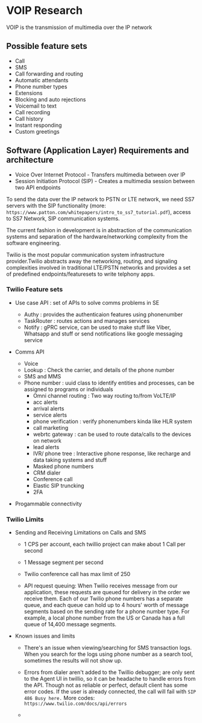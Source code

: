 # VOIP Research

VOIP is the transmission of multimedia over the IP network

## Possible feature sets

- Call
- SMS
- Call forwarding and routing
- Automatic attendants
- Phone number types
- Extensions
- Blocking and auto rejections
- Voicemail to text
- Call recording
- Call history
- Instant responding
- Custom greetings

## Software (Application Layer) Requirements and architecture

- Voice Over Internet Protocol - Transfers multimedia between over IP
- Session Initiation Protocol (SIP) - Creates a multimedia session between two API endpoints

To send the data over the IP network to PSTN or LTE network, we need SS7 servers with the SIP functionality (more: `https://www.patton.com/whitepapers/intro_to_ss7_tutorial.pdf`), access to SS7 Network, SIP communication systems.

The current fashion in development is in abstraction of the communication systems and separation of the hardware/networking complexity from the software engineering.

Twilio is the most popular communication system infrastructure provider.Twilio abstracts away the networking, routing, and signaling complexities involved in traditional LTE/PSTN networks and provides a set of predefined endpoints/featuresets to write telphony apps.

### Twilio Feature sets

- Use case API : set of APIs to solve comms problems in SE

  - Authy : provides the authenticaion features using phonenumber
  - TaskRouter : routes actions and manages services
  - Notify : gPRC service, can be used to make stuff like Viber, Whatsapp and stuff or send notifications like google messaging service

- Comms API

  - Voice
  - Lookup : Check the carrier, and details of the phone number
  - SMS and MMS
  - Phone number : uuid class to identify entities and processes, can be assigned to programs or individuals
    - Omni channel routing : Two way routing to/from VoLTE/IP
    - acc alerts
    - arrival alerts
    - service alerts
    - phone verification : verify phonenumbers kinda like HLR system
    - call marketing
    - webrtc gateway : can be used to route data/calls to the devices on network
    - lead alerts
    - IVR/ phone tree : Interactive phone response, like recharge and data taking systems and stuff
    - Masked phone numbers
    - CRM dialer
    - Conference call
    - Elastic SIP truncking
    - 2FA

- Progammable connectivity

### Twilio Limits

- Sending and Receiving Limitations on Calls and SMS

  - 1 CPS per account, each twillio project can make about 1 Call per second

  - 1 Message segment per second

  - Twilio conference call has max limit of 250

  - API request queuing:
    When Twilio receives message from our application, these requests are queued for delivery in the order we receive them. Each of our Twilio phone numbers has a separate queue, and each queue can hold up to 4 hours' worth of message segments based on the sending rate for a phone number type. For example, a local phone number from the US or Canada has a full queue of 14,400 message segments.

- Known issues and limits

  - There's an issue when viewing/searching for SMS transaction logs. When you search for the logs using phone number as a search tool, sometimes the results will not show up.

  - Errors from dialer aren't added to the Twillio debugger; are only sent to the Agent UI in twillio, so it can be headache to handle errors from the API. Though not as reliable or perfect, default client has some error codes. If the user is already connected, the call will fail with `SIP 486 Busy here.` More codes: `https://www.twilio.com/docs/api/errors`

  -
